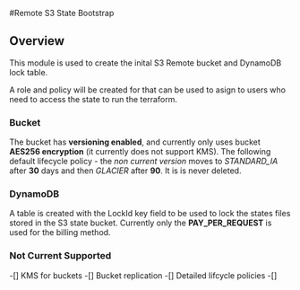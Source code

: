 #Remote S3 State Bootstrap 

## Overview 

This module is used to create the inital S3 Remote bucket and DynamoDB lock table. 

A role and policy will be created for that can be used to asign to users who need to access the state to run the terraform. 

### Bucket 

The bucket has **versioning enabled**, and currently only uses bucket **AES256 encryption** (it currently does not support KMS). The following default lifecycle policy - the _non current version_ moves to *STANDARD_IA* after **30** days and then *GLACIER* after **90**. It is is never deleted. 


### DynamoDB 

A table is created with the LockId key field to be used to lock the states files stored in the S3 state bucket. Currently only the **PAY_PER_REQUEST** is used for the billing method. 


### Not Current Supported
-[] KMS for buckets 
-[] Bucket replication 
-[] Detailed lifcycle policies 
-[] 


<!-- BEGINNING OF PRE-COMMIT-TERRAFORM DOCS HOOK -->

<!-- END OF PRE-COMMIT-TERRAFORM DOCS HOOK -->
